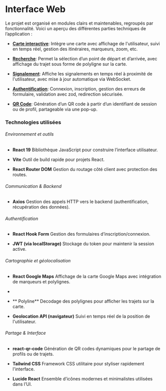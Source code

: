# Interface Web

Le projet est organisé en modules clairs et maintenables, regroupés par fonctionnalité. Voici un aperçu des différentes parties techniques de l’application :

- **[Carte interactive](Carte-interactive.md)**:
  Intègre une carte avec affichage de l'utilisateur, suivi en temps réel, gestion des itinéraires, marqueurs, zoom, etc.

- **[Recherche](Recherche.md)**:
  Permet la sélection d’un point de départ et d’arrivée, avec affichage du trajet sous forme de polyligne sur la carte.

- **[Signalement](Signalement-à-proximité.md)**:
  Affiche les signalements en temps réel à proximité de l'utilisateur, avec mise à jour automatique via WebSocket.

- **[Authentification](Authentification-Web.md)**:
  Connexion, inscription, gestion des erreurs de formulaire, validation avec zod, redirection sécurisée.

- **[QR Code](Partage-de-QR-Code.md)**:
  Génération d’un QR code à partir d’un identifiant de session ou de profil, partageable via une pop-up.

### Technologies utilisées

###### Environnement et outils
- **React 19**
Bibliothèque JavaScript pour construire l’interface utilisateur.

- **Vite**
Outil de build rapide pour projets React.

- **React Router DOM**
Gestion du routage côté client avec protection des routes.

###### Communication & Backend
- **Axios**
Gestion des appels HTTP vers le backend (authentification, récupération des données).

###### Authentification
- **React Hook Form**
Gestion des formulaires d’inscription/connexion.


- **JWT (via localStorage)**
Stockage du token pour maintenir la session active.

###### Cartographie et géolocalisation
- **React Google Maps**
Affichage de la carte Google Maps avec intégration de marqueurs et polylignes.
- 


- ** Polyline**
Decodage des polylignes pour afficher les trajets sur la carte.

- **Geolocation API (navigateur)**
Suivi en temps réel de la position de l'utilisateur.

###### Partage & Interface
- **react-qr-code**
Génération de QR codes dynamiques pour le partage de profils ou de trajets.

- **Tailwind CSS**
Framework CSS utilitaire pour styliser rapidement l'interface.

- **Lucide React**
Ensemble d’icônes modernes et minimalistes utilisées dans l’UI.